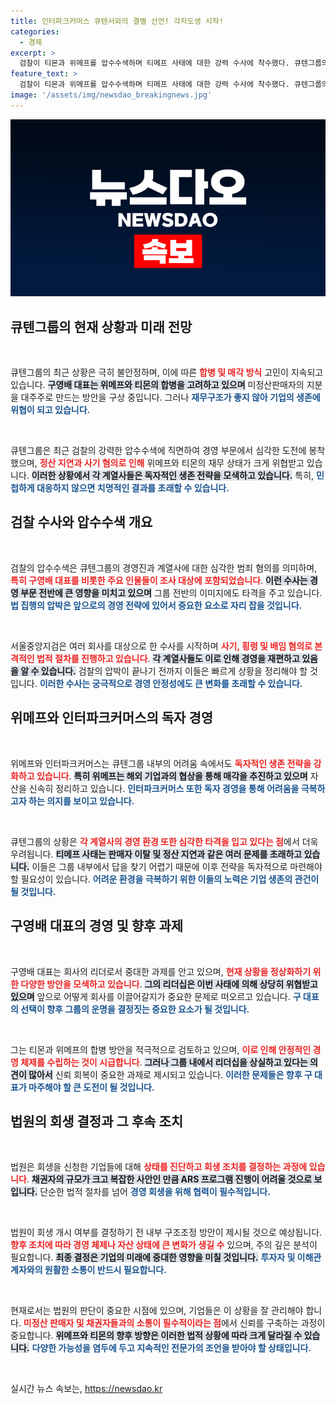 ```yaml
---
title: 인터파크커머스 큐텐서와의 결별 선언! 각자도생 시작!
categories:
  - 경제
excerpt: >
  검찰이 티몬과 위메프를 압수수색하며 티메프 사태에 대한 강력 수사에 착수했다. 큐텐그룹의 구영배 대표는 독자 생존을 위한 매각 방안을 모색하고 있으나, 다수의 문제로 리더십이 흔들리고 있다. 이커머스 업계의 변화가 감지된다.
feature_text: >
  검찰이 티몬과 위메프를 압수수색하며 티메프 사태에 대한 강력 수사에 착수했다. 큐텐그룹의 구영배 대표는 독자 생존을 위한 매각 방안을 모색하고 있으나, 다수의 문제로 리더십이 흔들리고 있다. 이커머스 업계의 변화가 감지된다.
image: '/assets/img/newsdao_breakingnews.jpg'
---
```


<p><img src="/assets/img/newsdao_breakingnews.jpg" alt="flaretime 속보" /></p>

<h2 data-ke-size="size26">큐텐그룹의 현재 상황과 미래 전망</h2>

<p data-ke-size="size16">&nbsp;</p>

<p>큐텐그룹의 최근 상황은 극히 불안정하며, 이에 따른 <b><span style="color: #ee2323;">합병 및 매각 방식</span></b> 고민이 지속되고 있습니다. <b><span style="background-color: #21538527;">구영배 대표는 위메프와 티몬의 합병을 고려하고 있으며</span></b> 미정산판매자의 지분을 대주주로 만드는 방안을 구상 중입니다. 그러나 <b><span style="color: #1a5490;">재무구조가 좋지 않아 기업의 생존에 위협이 되고 있습니다.</span></b>  </p>

<p data-ke-size="size16">&nbsp;</p>

<p>큐텐그룹은 최근 검찰의 강력한 압수수색에 직면하여 경영 부문에서 심각한 도전에 봉착했으며, <b><span style="color: #ee2323;">정산 지연과 사기 혐의로 인해</span></b> 위메프와 티몬의 재무 상태가 크게 위협받고 있습니다. <b><span style="background-color: #21538527;">이러한 상황에서 각 계열사들은 독자적인 생존 전략을 모색하고 있습니다.</span></b> 특히, <b><span style="color: #1a5490;">민첩하게 대응하지 않으면 치명적인 결과를 초래할 수 있습니다.</span></b></p>

<h2 data-ke-size="size26">검찰 수사와 압수수색 개요</h2>

<p data-ke-size="size16">&nbsp;</p>

<p>검찰의 압수수색은 큐텐그룹의 경영진과 계열사에 대한 심각한 범죄 혐의를 의미하며, <b><span style="color: #ee2323;">특히 구영배 대표를 비롯한 주요 인물들이 조사 대상에 포함되었습니다</span></b>. <b><span style="background-color: #21538527;">이런 수사는 경영 부문 전반에 큰 영향을 미치고 있으며</span></b> 그룹 전반의 이미지에도 타격을 주고 있습니다. <b><span style="color: #1a5490;">법 집행의 압박은 앞으로의 경영 전략에 있어서 중요한 요소로 자리 잡을 것입니다.</span></b></p>

<p data-ke-size="size16">&nbsp;</p>

<p>서울중앙지검은 여러 회사를 대상으로 한 수사를 시작하며 <b><span style="color: #ee2323;">사기, 횡령 및 배임 혐의로 본격적인 법적 절차를 진행하고 있습니다</span></b>. <b><span style="background-color: #21538527;">각 계열사들도 이로 인해 경영을 재편하고 있음을 알 수 있습니다.</span></b> 검찰의 압박이 끝나기 전까지 이들은 빠르게 상황을 정리해야 할 것입니다. <b><span style="color: #1a5490;">이러한 수사는 궁극적으로 경영 안정성에도 큰 변화를 초래할 수 있습니다.</span></b></p>

<h2 data-ke-size="size26">위메프와 인터파크커머스의 독자 경영</h2>

<p data-ke-size="size16">&nbsp;</p>

<p>위메프와 인터파크커머스는 큐텐그룹 내부의 어려움 속에서도 <b><span style="color: #ee2323;">독자적인 생존 전략을 강화하고 있습니다</span></b>. <b><span style="background-color: #21538527;">특히 위메프는 해외 기업과의 협상을 통해 매각을 추진하고 있으며</span></b> 자산을 신속히 정리하고 있습니다. <b><span style="color: #1a5490;">인터파크커머스 또한 독자 경영을 통해 어려움을 극복하고자 하는 의지를 보이고 있습니다.</span></b></p>

<p data-ke-size="size16">&nbsp;</p>

<p>큐텐그룹의 상황은 <b><span style="color: #ee2323;">각 계열사의 경영 환경 또한 심각한 타격을 입고 있다는 점</span></b>에서 더욱 우려됩니다. <b><span style="background-color: #21538527;">티메프 사태는 판매자 이탈 및 정산 지연과 같은 여러 문제를 초래하고 있습니다.</span></b> 이들은 그룹 내부에서 답을 찾기 어렵기 때문에 이후 전략을 독자적으로 마련해야 할 필요성이 있습니다. <b><span style="color: #1a5490;">어려운 환경을 극복하기 위한 이들의 노력은 기업 생존의 관건이 될 것입니다.</span></b></p>

<h2 data-ke-size="size26">구영배 대표의 경영 및 향후 과제</h2>

<p data-ke-size="size16">&nbsp;</p>

<p>구영배 대표는 회사의 리더로서 중대한 과제를 안고 있으며, <b><span style="color: #ee2323;">현재 상황을 정상화하기 위한 다양한 방안을 모색하고 있습니다</span></b>. <b><span style="background-color: #21538527;">그의 리더십은 이번 사태에 의해 상당히 위협받고 있으며</span></b> 앞으로 어떻게 회사를 이끌어갈지가 중요한 문제로 떠오르고 있습니다. <b><span style="color: #1a5490;">구 대표의 선택이 향후 그룹의 운명을 결정짓는 중요한 요소가 될 것입니다.</span></b></p>

<p data-ke-size="size16">&nbsp;</p>

<p>그는 티몬과 위메프의 합병 방안을 적극적으로 검토하고 있으며, <b><span style="color: #ee2323;">이로 인해 안정적인 경영 체제를 수립하는 것이 시급합니다</span></b>. <b><span style="background-color: #21538527;">그러나 그룹 내에서 리더십을 상실하고 있다는 의견이 많아서</span></b> 신뢰 회복이 중요한 과제로 제시되고 있습니다. <b><span style="color: #1a5490;">이러한 문제들은 향후 구 대표가 마주해야 할 큰 도전이 될 것입니다.</span></b></p>

<h2 data-ke-size="size26">법원의 회생 결정과 그 후속 조치</h2>

<p data-ke-size="size16">&nbsp;</p>

<p>법원은 회생을 신청한 기업들에 대해 <b><span style="color: #ee2323;">상태를 진단하고 회생 조치를 결정하는 과정에 있습니다</span></b>. <b><span style="background-color: #21538527;">채권자의 규모가 크고 복잡한 사안인 만큼 ARS 프로그램 진행이 어려울 것으로 보입니다.</span></b> 단순한 법적 절차를 넘어 <b><span style="color: #1a5490;">경영 회생을 위해 협력이 필수적입니다.</span></b></p>

<p data-ke-size="size16">&nbsp;</p>

<p>법원이 회생 개시 여부를 결정하기 전 내부 구조조정 방안이 제시될 것으로 예상됩니다. <b><span style="color: #ee2323;">향후 조치에 따라 경영 체제나 자산 상태에 큰 변화가 생길 수</span></b> 있으며, 주의 깊은 분석이 필요합니다. <b><span style="background-color: #21538527;">최종 결정은 기업의 미래에 중대한 영향을 미칠 것입니다.</span></b> <b><span style="color: #1a5490;">투자자 및 이해관계자와의 원활한 소통이 반드시 필요합니다.</span></b></p>

<p data-ke-size="size16">&nbsp;</p>

<p>현재로서는 법원의 판단이 중요한 시점에 있으며, 기업들은 이 상황을 잘 관리해야 합니다. <b><span style="color: #ee2323;">미정산 판매자 및 채권자들과의 소통이 필수적이라는 점</span></b>에서 신뢰를 구축하는 과정이 중요합니다. <b><span style="background-color: #21538527;">위메프와 티몬의 향후 방향은 이러한 법적 상황에 따라 크게 달라질 수 있습니다.</span></b> <b><span style="color: #1a5490;">다양한 가능성을 염두에 두고 지속적인 전문가의 조언을 받아야 할 상태입니다.</span></b></p>

<p data-ke-size="size16">&nbsp;</p>  
실시간 뉴스 속보는, <a href="https://newsdao.kr" rel="dofollow">https://newsdao.kr</a>



